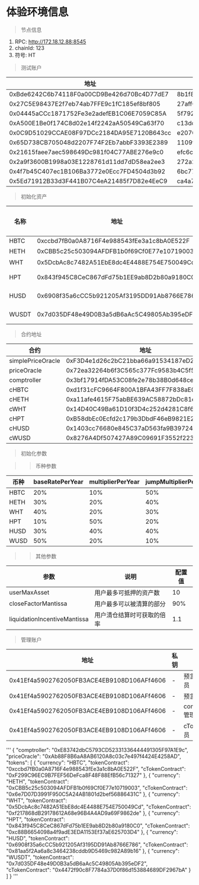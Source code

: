 # 体验环境信息

> 节点信息

1. RPC: http://172.18.12.88:8545
2. chainId: 123
3. 符号: HT

> 测试账户

|地址|私钥|
|---|---|
|0xBde6242C6b74118F0a00CD9Be426d70Bc4D77dE7|8b1f8334ebd0050f524a39c6c97e67e0418e617114466248d80e14fd3a4499c6|
|0x27C5E98437E2f7eb74ab7FFE9c1fC185ef8bf805|27aff046c3b244e5a6fbb0b8f0d6ff2b10d8326f612ffda83ddef727f311e17e|
|0x04445aCCc1871752Fe3e2adefEB1C06E7059C85A|5f792a9506b0f1319c8dd623b76ae3f85285bbddbe70a4b86fba5fca74084cbd|
|0xA500E1Be0f174C8d02e14f2242aA50549Ca63f70|c13dc36532acd8d97eaf2900218961d52d7ebd10b509896a396e8e79718085b4|
|0x0C9D51029CCAE08F97DCc2184DA95E7120B643cc|e2070c2e5a640680d2c195f02bee80c71a384c7c78f5ea782a4f1b051ee939f4|
|0x65D738CB705048d2207F74F2Eb7abbF3393E2389|1109f8705e85ca3d16027f5c7c943ea42ff0d03cb76c025e2f494a14db580489|
|0x21615faee7aec598649Dc981f04C77ABE276e9c0|efc6c16e3378ac555fe7b4fab1114bb58e818626042a1d575b827f89be3f47e4|
|0x2a9f3600B1998a03E1228761d11dd7dD58ea2ee3|272a2712a8757dba0268a66c2a38848ca4c8b29910c3d16c0d7cffd4e32dc84d|
|0x4f7b45C407ec1B106Ba3772e0Ecc7FD4504d3b92|6bc778fd03fb64cebd855d64ae45048a04b154478f1a8aa25d2ebf4491488a58|
|0x5Ed71912B33d3F441B07C4eA21485f7D82e4EeC9|ca4a789387960dc5c65e88ac2bd344e84697b5310d32657278ee4e1a3cdce07d|

> 初始化资产

|名称|地址|总发行量|每个用户持有量|
|---|---|---|---|
|HBTC|0xccbd7fB0a0A8716F4e988543fEe3a1c8bA0E522F|100w|100|
|HETH|0xCBB5c25c503094AFDFB1b0f69Cf0E77e10719003|1亿|1000|
|WHT|0x5DcbAc8c7482A51EbE8dc4E4488E754E750049Cd|10亿|100000|
|HPT|0x843f945C8CeC867dFd75b1EE9ab8D2b80a9180C0|100亿|1亿|
|HUSD|0x6908f35a6cCC5b921205Af3195DD91Ab8766E786|100亿|100w|
|WUSDT|0x7d035DF48e49D0B3a5dB6aAc5C49805Ab395eDF2|100亿|100w|

> 合约地址

|合约|地址|
|---|---|
|simplePriceOracle|0xF3D4e1d26c2bC21bba66a91534187eD2046c0662|
|priceOracle|0x72ea32264b6f3C565c377Fc9583b4C5f50ca62E5|
|comptroller|0x3bf17914fDA53C08fe2e78b38B0d648cea151051|
|cHBTC|0xd1f31cFC9664F800A1BFA43FF7F838aE0dA1E9a0|
|cHETH|0xa11afe4615F75abBE639AC58872bDc81e3BEbAF5|
|cWHT|0x14D40C49Ba61D10f3D4c252d4281C8f6307A4863|
|cHPT|0xB58dbEc0Ecfd2c179b3DbdF46eB9821E2e400167|
|cHUSD|0x1403cc76680e845C37aD563fa9B39724c6262610|
|cWUSD|0x8276A4Df507427A89C09691F3552f2236F758409|

> 初始化参数

>> 币种参数

|币种|baseRatePerYear|multiplierPerYear|jumpMultiplierPerYear|kink_|initialExchangeRate|collateralFactor|
|---|---|---|---|---|---|---|
|HBTC|20%|10%|50%|50%|1|80%|
|HETH|30%|20%|40%|20%|1|80%|
|WHT|40%|20%|30%|10%|1|70%|
|HPT|10%|50%|20%|50%|1|60%|
|HUSD|30%|40%|40%|50%|1|90%|
|WUSD|50%|20%|10%|50%|1|90%|

>> 其他参数

|参数|说明|配置值|
|---|---|---|
|userMaxAsset|用户最多可抵押的资产数|10|
|closeFactorMantissa|用户最多可以被清算的部分|90%|
|liquidationIncentiveMantissa|用户清仓结算时可获取的倍率|1.1|

> 管理账户

|地址|私钥|说明|
|---|---|---|
|0x41Ef4a5902762050FB3ACE4EB9108D106AFf4606|-|预言机管理员|
|0x41Ef4a5902762050FB3ACE4EB9108D106AFf4606|-|预言机喂价|
|0x41Ef4a5902762050FB3ACE4EB9108D106AFf4606|-|comptroller管理员|
|0x41Ef4a5902762050FB3ACE4EB9108D106AFf4606|-|cToken管理员|


'''
{
  "comptroller": "0xE83742dbC5793CD52331336444491305F97A1E9c",
  "priceOracle": "0xAb88F8B6aA8AB6120A8c03c7e497f4424E4258AD",
  "tokens": [
    {
      "currency": "HBTC",
      "tokenContract": "0xccbd7fB0a0A8716F4e988543fEe3a1c8bA0E522F",
      "cTokenContract": "0xF299C96EC9B7FEF56DeFca8F48F88EfB56c71327"
    },
    {
      "currency": "HETH",
      "tokenContract": "0xCBB5c25c503094AFDFB1b0f69Cf0E77e10719003",
      "cTokenContract": "0x6e7D07D3991F950C5A24AB1801d2bef56886431C"
    },
    {
      "currency": "WHT",
      "tokenContract": "0x5DcbAc8c7482A51EbE8dc4E4488E754E750049Cd",
      "cTokenContract": "0xf217868dB29178612A68e96B4A4AD9a69F9862de"
    },
    {
      "currency": "HPT",
      "tokenContract": "0x843f945C8CeC867dFd75b1EE9ab8D2b80a9180C0",
      "cTokenContract": "0xc88B6654098a4f9adE3EDA1153Ef37aE625703D4"
    },
    {
      "currency": "HUSD",
      "tokenContract": "0x6908f35a6cCC5b921205Af3195DD91Ab8766E786",
      "cTokenContract": "0x81aa5f2Aa6a8c3464238cddb9D5469c982A89b16"
    },
    {
      "currency": "WUSDT",
      "tokenContract": "0x7d035DF48e49D0B3a5dB6aAc5C49805Ab395eDF2",
      "cTokenContract": "0x4472f90c8F7784a37D0f86d153884689DF2967bA"
    }
  ]
}
'''
